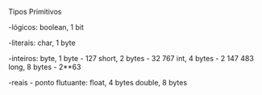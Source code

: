 Tipos Primitivos

-lógicos: boolean, 1 bit

-literais: char, 1 byte

-inteiros: byte, 1 byte - 127
           short, 2 bytes - 32 767
           int, 4 bytes - 2 147 483
           long, 8 bytes - 2**63

-reais - ponto flutuante: float, 4 bytes
                          double, 8 bytes